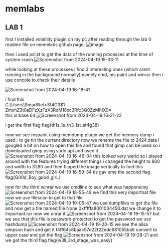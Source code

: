 # memlabs
## LAB 1
first I installed volatility plugin on my pc after reading through the lab 0 readme file on memelabs github page.
![image](https://github.com/adwait3/memlabs/assets/148553626/c2860169-2e94-475f-b5ef-33044e584e01)

then i used pslist to get the data of the running processes at the time of system crash
![Screenshot from 2024-04-19 15-33-11](https://github.com/adwait3/memlabs/assets/148553626/513ed18b-f0c5-4e60-a973-3ca0c3822d03)

while looking at these processes i find 3 interesting ones (which arent running in the background normally)
namely cmd, ms paint and winrar
then i use concole to check their details 

![Screenshot from 2024-04-19 16-18-41](https://github.com/adwait3/memlabs/assets/148553626/71126044-6ddd-4ee0-be02-9a9be0c70e8b)

i find this                                                                                 
C:\Users\SmartNet>St4G3$1                                                       
ZmxhZ3t0aDFzXzFzX3RoM18xc3Rfc3Q0ZzMhIX0=    
this is base 64
![Screenshot from 2024-04-19 16-21-22](https://github.com/adwait3/memlabs/assets/148553626/2260ae93-4414-4e4e-87e4-733846e8feb0)

i get the first flag
flag{th1s_1s_th3_1st_st4g3!!}

now we see mspaint
using memdump plugin we get the memory dump i used . to ge tin the current directory
now we rename the file to 2424.data
i googled a bit on how to open this file and found that gimp can be used so i downloaded gimp using sudo apt and used it 
![Screenshot from 2024-04-19 16-46-04](https://github.com/adwait3/memlabs/assets/148553626/4e314a31-2b12-4ac2-a706-ed585cfd2a4d)
this looked very werid so i played around with the features trying different things
i changed the height to 800 and width to 3280 and then flipped the image vertically to find this 
![Screenshot from 2024-04-19 16-59-34](https://github.com/adwait3/memlabs/assets/148553626/7d5f1b65-2650-4f48-8ea9-9be4708b0396)
tis gav eme the second flag 
flag{G00d_Boy_good_girL}

now for the third winrar we use cmdline to see what was happeneing 
![Screenshot from 2024-04-19 18-55-49](https://github.com/adwait3/memlabs/assets/148553626/cac936f7-797b-4a17-8323-90aec2590eae)
we find this very importnat file now we use filescan to get to that file 
![Screenshot from 2024-04-19 19-05-47](https://github.com/adwait3/memlabs/assets/148553626/53e7eec3-7e41-4104-a64d-ff7bb9a4826b)
we use dumpfiles to get the file and now get a file named file.None.0xfffffa8001034450.dat we change it to important.rar
now we unrar it 
![Screenshot from 2024-04-19 19-15-57](https://github.com/adwait3/memlabs/assets/148553626/cd39b0f9-6cd9-44b3-b106-aa559437ecc7)
but we see that this file is password protected 
to get the password we use hashdump
![Screenshot from 2024-04-19 19-20-15](https://github.com/adwait3/memlabs/assets/148553626/beb1f6b9-6969-4bc8-af52-a52ba6be149c)
we see the alisa simpson hash and get it
f4ff64c8baac57d22f22edc681055ba6
convert to upper case and get the flag
![Screenshot from 2024-04-19 19-28-21](https://github.com/adwait3/memlabs/assets/148553626/68da182f-e412-4423-803d-57f315aabb90)
and we get the third flag
flag{w3ll_3rd_stage_was_easy}
